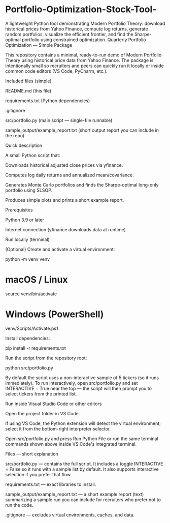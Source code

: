 # Portfolio-Optimization-Stock-Tool-
A lightweight Python tool demonstrating Modern Portfolio Theory: download historical prices from Yahoo Finance, compute log returns, generate random portfolios, visualize the efficient frontier, and find the Sharpe-optimal portfolio using constrained optimization.
Quarterly Portfolio Optimization — Simple Package

This repository contains a minimal, ready-to-run demo of Modern Portfolio Theory using historical price data from Yahoo Finance. The package is intentionally small so recruiters and peers can quickly run it locally or inside common code editors (VS Code, PyCharm, etc.).

Included files (simple)

README.md (this file)

requirements.txt (Python dependencies)

.gitignore

src/portfolio.py (main script — single-file runnable)

sample_output/example_report.txt (short output report you can include in the repo)

Quick description

A small Python script that:

Downloads historical adjusted close prices via yfinance.

Computes log daily returns and annualized mean/covariance.

Generates Monte Carlo portfolios and finds the Sharpe-optimal long-only portfolio using SLSQP.

Produces simple plots and prints a short example report.

Prerequisites

Python 3.9 or later

Internet connection (yfinance downloads data at runtime)

Run locally (terminal)

(Optional) Create and activate a virtual environment:

python -m venv venv
# macOS / Linux
source venv/bin/activate
# Windows (PowerShell)
venv/Scripts/Activate.ps1

Install dependencies:

pip install -r requirements.txt

Run the script from the repository root:

python src/portfolio.py

By default the script uses a non-interactive sample of 5 tickers (so it runs immediately). To run interactively, open src/portfolio.py and set INTERACTIVE = True near the top — the script will then prompt you to select tickers from the printed list.

Run inside Visual Studio Code or other editors

Open the project folder in VS Code.

If using VS Code, the Python extension will detect the virtual environment; select it from the bottom-right interpreter selector.

Open src/portfolio.py and press Run Python File or run the same terminal commands shown above inside VS Code's integrated terminal.

Files — short explanation

src/portfolio.py — contains the full script. It includes a toggle INTERACTIVE = False so it runs with a sample list by default. It also supports interactive selection if you prefer that flow.

requirements.txt — exact libraries to install.

sample_output/example_report.txt — a short example report (text) summarizing a sample run you can include for recruiters who prefer not to run the code.

.gitignore — excludes virtual environments, caches, and data.
